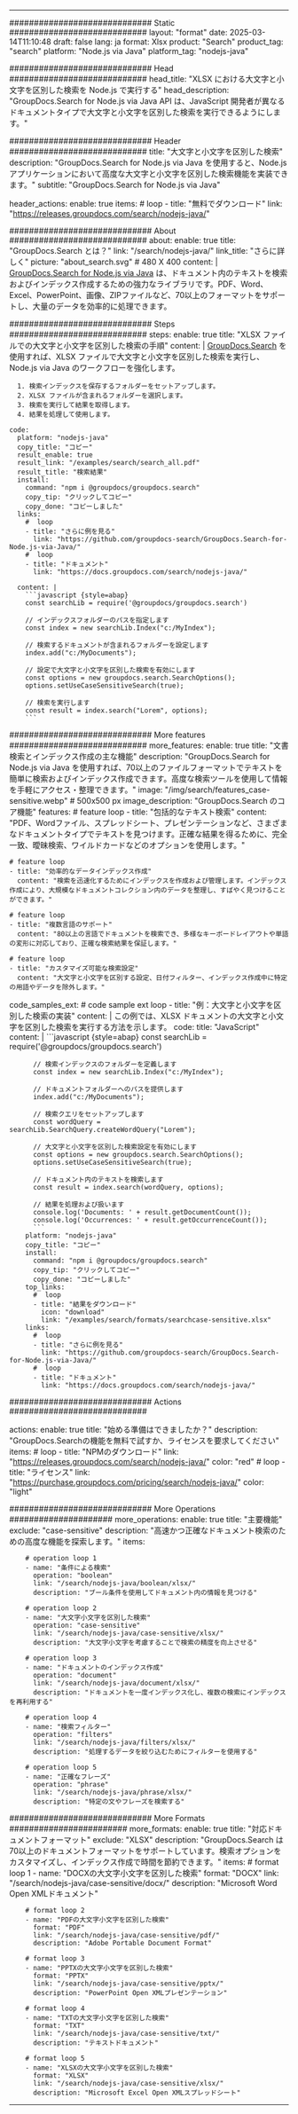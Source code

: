 
---
############################# Static ############################
layout: "format"
date:  2025-03-14T11:10:48
draft: false
lang: ja
format: Xlsx
product: "Search"
product_tag: "search"
platform: "Node.js via Java"
platform_tag: "nodejs-java"

############################# Head ############################
head_title: "XLSX における大文字と小文字を区別した検索を Node.js で実行する"
head_description: "GroupDocs.Search for Node.js via Java API は、JavaScript 開発者が異なるドキュメントタイプで大文字と小文字を区別した検索を実行できるようにします。"

############################# Header ############################
title: "大文字と小文字を区別した検索" 
description: "GroupDocs.Search for Node.js via Java を使用すると、Node.js アプリケーションにおいて高度な大文字と小文字を区別した検索機能を実装できます。"
subtitle: "GroupDocs.Search for Node.js via Java" 

header_actions:
  enable: true
  items:
    #  loop
    - title: "無料でダウンロード"
      link: "https://releases.groupdocs.com/search/nodejs-java/"
      
############################# About ############################
about:
    enable: true
    title: "GroupDocs.Search とは？"
    link: "/search/nodejs-java/"
    link_title: "さらに詳しく"
    picture: "about_search.svg" # 480 X 400
    content: |
       [GroupDocs.Search for Node.js via Java](/search/nodejs-java/) は、ドキュメント内のテキストを検索およびインデックス作成するための強力なライブラリです。PDF、Word、Excel、PowerPoint、画像、ZIPファイルなど、70以上のフォーマットをサポートし、大量のデータを効率的に処理できます。

############################# Steps ############################
steps:
    enable: true
    title: "XLSX ファイルでの大文字と小文字を区別した検索の手順"
    content: |
      [GroupDocs.Search](/search/nodejs-java/) を使用すれば、XLSX ファイルで大文字と小文字を区別した検索を実行し、Node.js via Java のワークフローを強化します。
      
      1. 検索インデックスを保存するフォルダーをセットアップします。
      2. XLSX ファイルが含まれるフォルダーを選択します。
      3. 検索を実行して結果を取得します。
      4. 結果を処理して使用します。
   
    code:
      platform: "nodejs-java"
      copy_title: "コピー"
      result_enable: true
      result_link: "/examples/search/search_all.pdf"
      result_title: "検索結果"
      install:
        command: "npm i @groupdocs/groupdocs.search"
        copy_tip: "クリックしてコピー"
        copy_done: "コピーしました"
      links:
        #  loop
        - title: "さらに例を見る"
          link: "https://github.com/groupdocs-search/GroupDocs.Search-for-Node.js-via-Java/"
        #  loop
        - title: "ドキュメント"
          link: "https://docs.groupdocs.com/search/nodejs-java/"
          
      content: |
        ```javascript {style=abap}
        const searchLib = require('@groupdocs/groupdocs.search')

        // インデックスフォルダーのパスを指定します
        const index = new searchLib.Index("c:/MyIndex");

        // 検索するドキュメントが含まれるフォルダーを設定します
        index.add("c:/MyDocuments");

        // 設定で大文字と小文字を区別した検索を有効にします
        const options = new groupdocs.search.SearchOptions();
        options.setUseCaseSensitiveSearch(true);

        // 検索を実行します
        const result = index.search("Lorem", options);
        ```            

############################# More features ############################
more_features:
  enable: true
  title: "文書検索とインデックス作成の主な機能"
  description: "GroupDocs.Search for Node.js via Java を使用すれば、70以上のファイルフォーマットでテキストを簡単に検索およびインデックス作成できます。高度な検索ツールを使用して情報を手軽にアクセス・整理できます。"
  image: "/img/search/features_case-sensitive.webp" # 500x500 px
  image_description: "GroupDocs.Search のコア機能"
  features:
    # feature loop
    - title: "包括的なテキスト検索"
      content: "PDF、Wordファイル、スプレッドシート、プレゼンテーションなど、さまざまなドキュメントタイプでテキストを見つけます。正確な結果を得るために、完全一致、曖昧検索、ワイルドカードなどのオプションを使用します。"

    # feature loop
    - title: "効率的なデータインデックス作成"
      content: "検索を迅速化するためにインデックスを作成および管理します。インデックス作成により、大規模なドキュメントコレクション内のデータを整理し、すばやく見つけることができます。"

    # feature loop
    - title: "複数言語のサポート"
      content: "80以上の言語でドキュメントを検索でき、多様なキーボードレイアウトや単語の変形に対応しており、正確な検索結果を保証します。"

    # feature loop
    - title: "カスタマイズ可能な検索設定"
      content: "大文字と小文字を区別する設定、日付フィルター、インデックス作成中に特定の用語やデータを除外します。"
      
  code_samples_ext:
    # code sample ext loop
    - title: "例：大文字と小文字を区別した検索の実装"
      content: |
        この例では、XLSX ドキュメントの大文字と小文字を区別した検索を実行する方法を示します。
      code:
        title: "JavaScript"
        content: |
          ```javascript {style=abap}
          const searchLib = require('@groupdocs/groupdocs.search')
          
          // 検索インデックスのフォルダーを定義します
          const index = new searchLib.Index("c:/MyIndex");
              
          // ドキュメントフォルダーへのパスを提供します
          index.add("c:/MyDocuments");

          // 検索クエリをセットアップします
          const wordQuery = searchLib.SearchQuery.createWordQuery("Lorem");

          // 大文字と小文字を区別した検索設定を有効にします
          const options = new groupdocs.search.SearchOptions();
          options.setUseCaseSensitiveSearch(true);

          // ドキュメント内のテキストを検索します
          const result = index.search(wordQuery, options);
          
          // 結果を処理および扱います
          console.log('Documents: ' + result.getDocumentCount());
          console.log('Occurrences: ' + result.getOccurrenceCount());
          ```
        platform: "nodejs-java"
        copy_title: "コピー"
        install:
          command: "npm i @groupdocs/groupdocs.search"
          copy_tip: "クリックしてコピー"
          copy_done: "コピーしました"
        top_links:
          #  loop
          - title: "結果をダウンロード"
            icon: "download"
            link: "/examples/search/formats/searchcase-sensitive.xlsx"
        links:
          #  loop
          - title: "さらに例を見る"
            link: "https://github.com/groupdocs-search/GroupDocs.Search-for-Node.js-via-Java/"
          #  loop
          - title: "ドキュメント"
            link: "https://docs.groupdocs.com/search/nodejs-java/"
            

            


############################# Actions ############################

actions:
  enable: true
  title: "始める準備はできましたか？"
  description: "GroupDocs.Searchの機能を無料で試すか、ライセンスを要求してください"
  items:
    #  loop
    - title: "NPMのダウンロード"
      link: "https://releases.groupdocs.com/search/nodejs-java/"
      color: "red"
        #  loop
    - title: "ライセンス"
      link: "https://purchase.groupdocs.com/pricing/search/nodejs-java/"
      color: "light"


############################# More Operations #####################
more_operations:
    enable: true
    title: "主要機能"
    exclude: "case-sensitive"
    description: "高速かつ正確なドキュメント検索のための高度な機能を探索します。"
    items: 
          
        # operation loop 1
        - name: "条件による検索"
          operation: "boolean"
          link: "/search/nodejs-java/boolean/xlsx/"
          description: "ブール条件を使用してドキュメント内の情報を見つける"

        # operation loop 2
        - name: "大文字小文字を区別した検索"
          operation: "case-sensitive"
          link: "/search/nodejs-java/case-sensitive/xlsx/"
          description: "大文字小文字を考慮することで検索の精度を向上させる"

        # operation loop 3
        - name: "ドキュメントのインデックス作成"
          operation: "document"
          link: "/search/nodejs-java/document/xlsx/"
          description: "ドキュメントを一度インデックス化し、複数の検索にインデックスを再利用する"

        # operation loop 4
        - name: "検索フィルター"
          operation: "filters"
          link: "/search/nodejs-java/filters/xlsx/"
          description: "処理するデータを絞り込むためにフィルターを使用する"

        # operation loop 5
        - name: "正確なフレーズ"
          operation: "phrase"
          link: "/search/nodejs-java/phrase/xlsx/"
          description: "特定の文やフレーズを検索する"
          
        
          
############################# More Formats ########################
more_formats:
    enable: true
    title: "対応ドキュメントフォーマット"
    exclude: "XLSX"
    description: "GroupDocs.Search は70以上のドキュメントフォーマットをサポートしています。検索オプションをカスタマイズし、インデックス作成で時間を節約できます。"
    items: 
        # format loop 1
        - name: "DOCXの大文字小文字を区別した検索"
          format: "DOCX"
          link: "/search/nodejs-java/case-sensitive/docx/"
          description: "Microsoft Word Open XMLドキュメント"
          
        # format loop 2
        - name: "PDFの大文字小文字を区別した検索"
          format: "PDF"
          link: "/search/nodejs-java/case-sensitive/pdf/"
          description: "Adobe Portable Document Format"
          
        # format loop 3
        - name: "PPTXの大文字小文字を区別した検索"
          format: "PPTX"
          link: "/search/nodejs-java/case-sensitive/pptx/"
          description: "PowerPoint Open XMLプレゼンテーション"

        # format loop 4
        - name: "TXTの大文字小文字を区別した検索"
          format: "TXT"
          link: "/search/nodejs-java/case-sensitive/txt/"
          description: "テキストドキュメント"
          
        # format loop 5
        - name: "XLSXの大文字小文字を区別した検索"
          format: "XLSX"
          link: "/search/nodejs-java/case-sensitive/xlsx/"
          description: "Microsoft Excel Open XMLスプレッドシート"
  

---